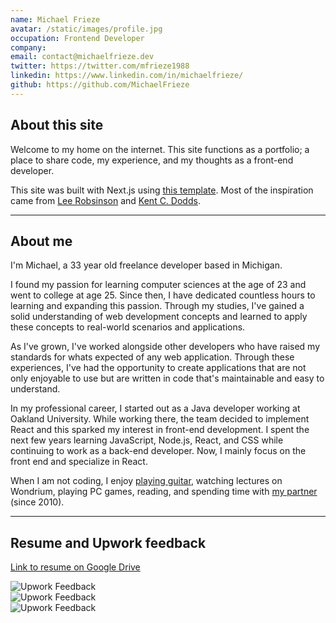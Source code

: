 ```yaml
---
name: Michael Frieze
avatar: /static/images/profile.jpg
occupation: Frontend Developer
company:
email: contact@michaelfrieze.dev
twitter: https://twitter.com/mfrieze1988
linkedin: https://www.linkedin.com/in/michaelfrieze/
github: https://github.com/MichaelFrieze
---
```


## About this site

Welcome to my home on the internet. This site functions as a portfolio; a place to share code, my experience, and my thoughts as a front-end developer.

This site was built with Next.js using [this template](https://github.com/timlrx/tailwind-nextjs-starter-blog). Most of the inspiration came from [Lee Robsinson](https://leerob.io/) and [Kent C. Dodds](https://kentcdodds.com/).

---

## About me

I'm Michael, a 33 year old freelance developer based in Michigan.

I found my passion for learning computer sciences at the age of 23 and went to college at age 25. Since then, I have dedicated countless hours to learning and expanding this passion. Through my studies, I've gained a solid understanding of web development concepts and learned to apply these concepts to real-world scenarios and applications.

As I've grown, I've worked alongside other developers who have raised my standards for whats expected of any web application. Through these experiences, I've had the opportunity to create applications that are not only enjoyable to use but are written in code that's maintainable and easy to understand.

​​In my professional career, I started out as a Java developer working at Oakland University. While working there, the team decided to implement React and this sparked my interest in front-end development. I spent the next few years learning JavaScript, Node.js, React, and CSS while continuing to work as a back-end developer. Now, I mainly focus on the front end and specialize in React.

​​When I am not coding, I enjoy [playing guitar](https://soundcloud.com/mikefrieze88/something-i-made-in-2016), watching lectures on Wondrium, playing PC games, reading, and spending time with [my partner](https://kaylafoister.weebly.com/) (since 2010).

---

## Resume and Upwork feedback

[Link to resume on Google Drive](https://drive.google.com/file/d/16DWD0RN7fsZ-Q2d0WnSnl0SM7Aopw3dq/view?usp=sharing)

![Upwork Feedback](/static/images/upwork-feedback-1.jpg)
<br />
![Upwork Feedback](/static/images/upwork-feedback-2.jpg)
<br />
![Upwork Feedback](/static/images/upwork-feedback-3.jpg)
